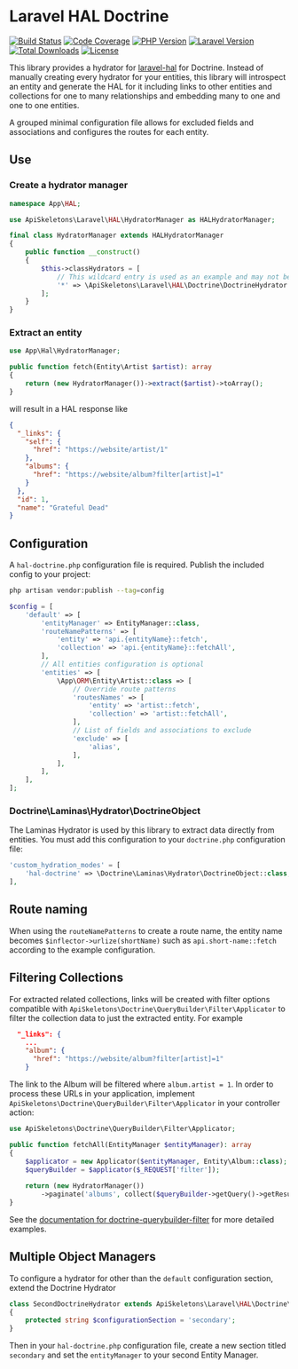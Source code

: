 # Laravel HAL Doctrine

[![Build Status](https://github.com/API-Skeletons/laravel-hal-doctrine/actions/workflows/continuous-integration.yml/badge.svg)](https://github.com/API-Skeletons/laravel-hal-doctrine/actions/workflows/continuous-integration.yml?query=branch%3Amain)
[![Code Coverage](https://codecov.io/gh/API-Skeletons/laravel-hal-doctrine/branch/main/graphs/badge.svg)](https://codecov.io/gh/API-Skeletons/laravel-hal-doctrine/branch/main)
[![PHP Version](https://img.shields.io/badge/PHP-8.0%2b-blue)](https://img.shields.io/badge/PHP-7.3%20to%208.0%2b-blue)
[![Laravel Version](https://img.shields.io/badge/Laravel-8.x%2b-red)](https://img.shields.io/badge/Laravel-5.7%20to%208.x-red)
[![Total Downloads](https://poser.pugx.org/api-skeletons/laravel-hal-doctrine/downloads)](//packagist.org/packages/api-skeletons/laravel-hal-doctrine)
[![License](https://poser.pugx.org/api-skeletons/laravel-hal-doctrine/license)](//packagist.org/packages/api-skeletons/laravel-hal-doctrine)

This library provides a hydrator for [laravel-hal](https://github.com/API-Skeletons/laravel-hal)
for Doctrine.  Instead of manually creating every hydrator for your entities, this library
will introspect an entity and generate the HAL for it including links to 
other entities and collections for one to many relationships and embedding many to one and one to one
entities.

A grouped minimal configuration file allows for excluded fields and associations and
configures the routes for each entity.


## Use

### Create a hydrator manager

```php
namespace App\HAL;

use ApiSkeletons\Laravel\HAL\HydratorManager as HALHydratorManager;

final class HydratorManager extends HALHydratorManager
{
    public function __construct() 
    {
        $this->classHydrators = [
            // This wildcard entry is used as an example and may not be exactly what you need
            '*' => \ApiSkeletons\Laravel\HAL\Doctrine\DoctrineHydrator::class,
        ];
    }
}
```

### Extract an entity
```php
use App\Hal\HydratorManager;

public function fetch(Entity\Artist $artist): array
{
    return (new HydratorManager())->extract($artist)->toArray();
}
```

will result in a HAL response like 
```json
{
  "_links": {
    "self": {
      "href": "https://website/artist/1"
    },
    "albums": {
      "href": "https://website/album?filter[artist]=1"
    }
  },
  "id": 1,
  "name": "Grateful Dead"
}
```


## Configuration

A `hal-doctrine.php` configuration file is required.  Publish the included config to your project: 

```sh
php artisan vendor:publish --tag=config
```

```php
$config = [
    'default' => [
        'entityManager' => EntityManager::class,
        'routeNamePatterns' => [
            'entity' => 'api.{entityName}::fetch',
            'collection' => 'api.{entityName}::fetchAll',
        ],
        // All entities configuration is optional
        'entities' => [
            \App\ORM\Entity\Artist::class => [
                // Override route patterns
                'routesNames' => [
                    'entity' => 'artist::fetch',
                    'collection' => 'artist::fetchAll',
                ],
                // List of fields and associations to exclude
                'exclude' => [
                    'alias',
                ],
            ],
        ],
    ],
];
```

### Doctrine\Laminas\Hydrator\DoctrineObject

The Laminas Hydrator is used by this library to extract data directly from entities.  You must add this configuration
to your `doctrine.php` configuration file:

```php
'custom_hydration_modes' = [
    'hal-doctrine' => \Doctrine\Laminas\Hydrator\DoctrineObject::class,
],
```


## Route naming

When using the `routeNamePatterns` to create a route name, the entity name becomes `$inflector->urlize(shortName)`
such as `api.short-name::fetch` according to the example configuration.


## Filtering Collections

For extracted related collections, links will be created with filter options compatible with
`ApiSkeletons\Doctrine\QueryBuilder\Filter\Applicator` to filter the collection data to just the extracted entity.
For example

```json
  "_links": {
    ...
    "album": {
      "href": "https://website/album?filter[artist]=1"
    }
```

The link to the Album will be filtered where `album.artist = 1`.  In order to process these URLs in your application, 
implement `ApiSkeletons\Doctrine\QueryBuilder\Filter\Applicator` in your controller action:

```php
use ApiSkeletons\Doctrine\QueryBuilder\Filter\Applicator;

public function fetchAll(EntityManager $entityManager): array
{
    $applicator = new Applicator($entityManager, Entity\Album::class);
    $queryBuilder = $applicator($_REQUEST['filter']);
    
    return (new HydratorManager())
        ->paginate('albums', collect($queryBuilder->getQuery()->getResult()))->toArray();
}
```

See the [documentation for doctrine-querybuilder-filter](https://github.com/API-Skeletons/doctrine-querybuilder-filter#doctrine-querybuilder-filter)
for more detailed examples.


## Multiple Object Managers

To configure a hydrator for other than the `default` configuration section, extend the Doctrine Hydrator
```php
class SecondDoctrineHydrator extends ApiSkeletons\Laravel\HAL\Doctrine\DoctrineHydrator
{
    protected string $configurationSection = 'secondary';
}
```

Then in your `hal-doctrine.php` configuration file, create a new section titled `secondary` and set the 
`entityManager` to your second Entity Manager.
